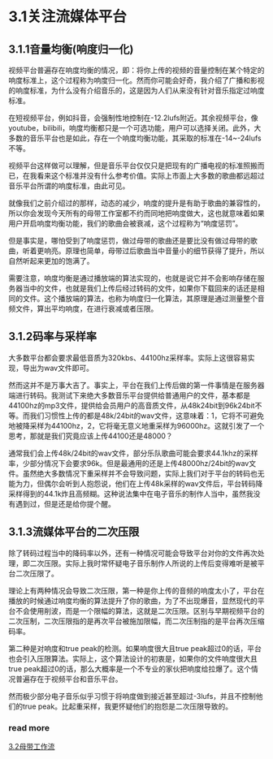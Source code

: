 3.1关注流媒体平台
=======

## 3.1.1音量均衡(响度归一化)

视频平台普遍存在响度均衡的情况，即：将你上传的视频的音量控制在某个特定的响度标准上，这个过程称为响度归一化。然而你可能会好奇，我介绍了广播和影视的响度标准，为什么没有介绍音乐的，这是因为人们从来没有针对音乐指定过响度标准。

在短视频平台，例如抖音，会强制性地控制在-12.2lufs附近。其余视频平台，像youtube，bilibili，响度均衡都只是一个可选功能，用户可以选择关闭。此外，大多数的音乐平台也是如此，存在一个响度均衡功能，其采取的标准在-14~-24lufs不等。

视频平台这样做可以理解，但是音乐平台仅仅只是把现有的广播电视的标准照搬而已，在我看来这个标准并没有什么参考价值。实际上市面上大多数的歌曲都远超过音乐平台所谓的响度标准，由此可见。

就像我们之前介绍过的那样，动态的减少，响度的提升是有助于歌曲的兼容性的，所以你会发现今天所有的母带工作室都不约而同地把响度做大，这也就意味着如果用户开启响度均衡功能，我们的歌曲会被衰减，这个过程称为“响度惩罚”。

但是事实是，哪怕受到了响度惩罚，做过母带的歌曲还是要比没有做过母带的歌曲，听着更响亮。原理也简单，母带过后歌曲当中音量小的细节获得了提升，所以自然听起来更加的饱满了。

需要注意，响度均衡是通过播放端的算法实现的，也就是说它并不会影响存储在服务器当中的文件，也就是我们上传后经过转码的文件，如果你下载回来的话还是相同的文件。这个播放端的算法，也称为响度归一化算法，其原理是通过测量整个音频文件，算出平均响度，在进行衰减或者压限。

## 3.1.2码率与采样率

大多数平台都会要求最低音质为320kbs、44100hz采样率。实际上这很容易实现，导出为wav文件即可。

然而这并不是万事大吉了。事实上，平台在我们上传后做的第一件事情是在服务器端进行转码。我测试下来绝大多数音乐平台提供给普通用户的文件，基本都是44100hz的mp3文件，提供给会员用户的高音质文件，从48k24bit到96k24bit不等。而我们习惯性上传的都是48k/24bit的wav文件，这意味着：1，它将不可避免地被降采样为44100hz，2，它将毫无意义地重采样为96000hz。这就引发了一个思考，那就是我们究竟应该上传44100还是48000？

通常我们会上传48k/24bit的wav文件，部分乐队歌曲可能会要求44.1khz的采样率，少部分情况下会要求96k。但是最通用的还是上传48000hz/24bit的wav文件。虽然绝大多数情况下重采样并不会导致问题，实际上我们对于平台的转码也无能为力，但偶尔会听到人抱怨说，他们在上传48k采样的wav文件后，平台转码降采样得到的44.1k炸且高频糊。这种说法集中在电子音乐的制作人当中，虽然我没有遇到过，但是还是给你提个醒。

## 3.1.3流媒体平台的二次压限

除了转码过程当中的降码率以外，还有一种情况可能会导致平台对你的文件再次处理，即二次压限。实际上我时常怀疑电子音乐制作人所说的上传后变得难听是被平台二次压限了。

理论上有两种情况会导致二次压限，第一种是你上传的音频的响度太小了，平台在播放的时候通过响度均衡的算法提升了你的歌曲，为了不出现爆音，显然现代的平台不会使用削波，而是一个限幅的算法，这就是二次压限。区别与早期视频平台的二次压制，二次压限指的是再次平台被施加限幅，而二次压制指的是平台再次压缩码率。

第二种是对响度和true peak的检测。如果响度很大且true peak超过0的话，平台也会引入压限算法。实际上，这个算法设计的初衷是，如果你的文件响度很大且true peak超过0的话，那么大概率是一个不专业的家伙把响度给拉爆了。这个情况普遍存在于视频平台和音乐平台。

然而极少部分电子音乐似乎习惯于将响度做到接近甚至超过-3lufs，并且不控制他们的true peak。比起重采样，我更怀疑他们的抱怨是二次压限导致的。


### read more

[3.2母带工作流](https://fusmixing.site/html/mdwiki.html#!./master3_2.md)